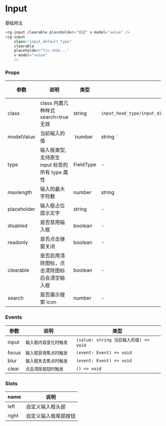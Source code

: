# Input

基础用法

```javascript
<cg-input clearable placeholder="测试" v-model="value" />
<cg-input
    class="input_default_type"
    clearable
    placeholder="Tin nhắn..."
    v-model="value"
    />
```

### Props

| 参数        | 说明                                            | 类型      | 可选值                                                                  | 默认值  |
| ----------- | ----------------------------------------------- | --------- | ----------------------------------------------------------------------- | ------- |
| class       | class 内置几种样式 search=true 无效             | string    | `input_head_type/input_dialog_type/input_default_type/input_count_type` | -       |
| modelValue  | 当前输入的值                                    | `number   | string `                                                                | -       |
| type        | 输入框类型, 支持原生 input 标签的所有 type 属性 | FieldType | -                                                                       | -       |
| maxlength   | 输入的最大字符数                                | number    | string                                                                  | -       |
| placeholder | 输入框占位提示文字                              | string    | -                                                                       | -       |
| disabled    | 是否禁用输入框                                  | boolean   | -                                                                       | `false` |
| readonly    | 是否点击弹窗关闭                                | boolean   | -                                                                       | `false` |
| clearable   | 是否启用清除图标，点击清除图标后会清空输入框    | boolean   | -                                                                       | `false` |
| search      | 是否展示搜索 icon                               | number    | -                                                                       | 3       |

### Events

| 参数  | 说明                   | 类型                                   |
| ----- | ---------------------- | -------------------------------------- |
| input | `输入框内容变化时触发` | `(value: string 当前输入的值) => void` |
| focus | `输入框获得焦点时触发` | `(event: Event) => void`               |
| blur  | `输入框失去焦点时触发` | `(event: Event) => void`               |
| clear | `点击清除按钮时触发	`   | `() => void`                           |

### Slots

| name  | 说明                 |
| ----- | -------------------- |
| left  | 自定义输入框头部     |
| right | 自定义输入框尾部按钮 |

